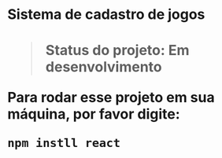 <h1> Sistema de cadastro de jogos<h1>
  
  > Status do projeto: Em desenvolvimento
  
  Para rodar esse projeto em sua máquina, por favor digite:
  
  ```
  npm instll react
  ```
